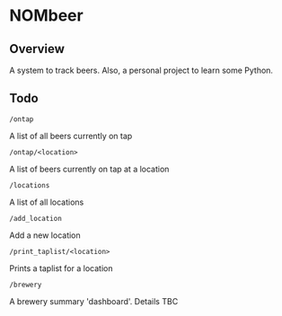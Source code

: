 NOMbeer
=======

Overview
--------

A system to track beers.  Also, a personal project to learn some Python.


Todo
----

    /ontap
A list of all beers currently on tap

    /ontap/<location>
A list of beers currently on tap at a location

    /locations
A list of all locations

    /add_location
Add a new location

    /print_taplist/<location>
Prints a taplist for a location

    /brewery
A brewery summary 'dashboard'. Details TBC
